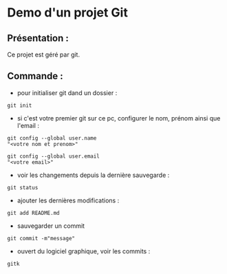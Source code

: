 # Demo d'un projet Git

## Présentation : 
Ce projet est géré par git.

## Commande : 
* pour initialiser git dand un dossier : 

```
git init
```

* si c'est votre premier git sur ce pc, configurer le nom, prénom  ainsi que l'email :

```
git config --global user.name
"<votre nom et prenom>"
```

```
git config --global user.email
"<votre email>"
```

* voir les changements depuis la dernière sauvegarde :

```
git status
```

* ajouter les dernières modifications :

```
git add README.md
```

* sauvegarder un commit 
```
git commit -m"message"
```

* ouvert du logiciel graphique, voir les commits  :

```
gitk
```